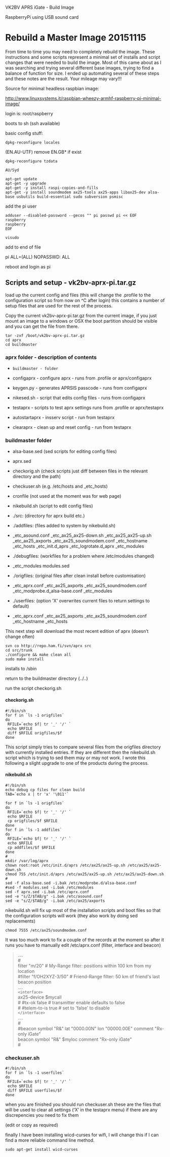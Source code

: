 VK2BV APRS iGate - Build Image

RaspberryPi using USB sound card

 

# Rebuild a Master Image 20151115

From time to time you may need to completely rebuild the image. These instructions and some scripts represent a minimal set of installs and script changes that were needed to build the image. Most of this came about as I was searching and trying several different base images, trying to find a balance of function for size. I ended up automating several of these steps and these notes are the result. Your mileage may vary!!!

Source for minimal headless raspbian image:

http://www.linuxsystems.it/raspbian-wheezy-armhf-raspberry-pi-minimal-image/

login is: root/raspberry

boots to sh (ssh available)

basic config stuff:

```dpkg-reconfigure locales```


 (EN.AU-UTF) remove EN.GB* if exist

```dpkg-reconfigure tzdata```


    AU/Syd

```
apt-get update  
apt-get -y upgrade  
apt-get -y install raspi-copies-and-fills  
apt-get -y install soundmodem ax25-tools ax25-apps libax25-dev alsa-base usbutils build-essential sudo subversion psmisc
```


add the pi user


```
adduser --disabled-password --gecos "" pi passwd pi << EOF
raspberry
raspberry
EOF
```

```
visudo
```


add to end of file 

pi ALL=(ALL) NOPASSWD: ALL

reboot and login as pi 

## Scripts and setup - vk2bv-aprx-pi.tar.gz

load up the current config and files (this will change the .profile to the configuration script so from now on ^C after login) this contains a number of setup files that are used for the rest of the process.

Copy the current vk2bv-aprx-pi.tar.gz from the current image, if you just mount an image to a windows or OSX the boot partition should be visible and you can get the file from there.

```
tar -zxf /boot/vk2bv-aprx-pi.tar.gz  
cd aprx  
cd buildmaster
```


### aprx folder - description of contents

*     buildmaster - folder 

* configaprx - configure aprx - runs from .profile or aprx/configaprx 
*  keygen.py - generates APRSIS passcode - runs from configaprx
*  nikesed.sh - script that edits config files - runs from configaprx

* testaprx - scripts to test aprx settings runs from .profile or aprx/testaprx
*  autostartaprx - insserv script - run from testaprx
*  clearaprx - clean up and reset config - run from testaprx


### buildmaster folder


* alsa-base.sed  (sed scripts for editing config files)
* aprx.sed

* checkorig.sh  (check scripts just diff between files in the relevant directory and the path)
* checkuser.sh  (e.g. /etc/hosts and _etc_hosts)

* cronfile  (not used at the moment was for web page)

* nikebuild.sh  (script to edit config files)

* ./src: (directory for aprx build etc.)

* ./addfiles: (files added to system by nikebuild.sh)
* _etc_asound.conf _etc_ax25_ax25-down.sh _etc_ax25_ax25-up.sh _etc_ax25_axports _etc_ax25_soundmodem.conf _etc_hostname _etc_hosts _etc_init.d_aprs _etc_logrotate.d_aprx _etc_modules

* ./debugfiles: (workfiles for a problem where /etc/modules changed)
* _etc_modules modules.sed

* ./origfiles: (original files after clean install before customisation)
* _etc_aprx.conf _etc_ax25_axports _etc_ax25_soundmodem.conf _etc_modprobe.d_alsa-base.conf _etc_modules

* ./userfiles: (option 'X' overwrites current files to return settings to default)
* _etc_aprx.conf _etc_ax25_axports _etc_ax25_soundmodem.conf _etc_hostname _etc_hosts


This next step will download the most recent edition of aprx (doesn’t change often)

```
svn co http://repo.ham.fi/svn/aprx src
cd src/trunk
./configure && make clean all
sudo make install
```

installs to /sbin

return to the buildmaster directory (../..)

run the script checkorig.sh

#### checkorig.sh

```
#!/bin/sh
for f in `ls -1 origfiles`
do
 RFILE=`echo $f| tr '_' '/' `
 echo $RFILE
 diff $RFILE origfiles/$f
done
```

This script simply tries to compare several files from the origfiles directory with currently installed entries. If they are different then the nikebuild.sh script which is trying to sed them may or may not work. I wrote this following a slight upgrade to one of the products during the process.

#### nikebuild.sh

```
#!/bin/sh
echo debug cp files for clean build
TAB=`echo x | tr 'x' '\011'`

for f in `ls -1 origfiles`
do
 RFILE=`echo $f| tr '_' '/' `
 echo $RFILE
 cp origfiles/$f $RFILE
done
for f in `ls -1 addfiles`
do
 RFILE=`echo $f| tr '_' '/' `
 echo $RFILE
 cp addfiles/$f $RFILE
done
#  
mkdir /var/log/aprx
chown root:root /etc/init.d/aprs /etc/ax25/ax25-up.sh /etc/ax25/ax25-down.sh
chmod 755 /etc/init.d/aprs /etc/ax25/ax25-up.sh /etc/ax25/ax25-down.sh
#  
sed -f alsa-base.sed -i.bak /etc/modprobe.d/alsa-base.conf
#sed -f modules.sed -i.bak /etc/modules
sed -f aprx.sed -i.bak /etc/aprx.conf
sed -e "s/Z/$TAB/g" -i.bak /etc/asound.conf
sed -e "s/Z/$TAB/g" -i.bak /etc/ax25/axports
```

nikebuild.sh will fix up most of the installation scripts and boot files so that the configuration scripts will work (they also work by doing sed replacements)

```
chmod 7555 /etc/ax25/soundmodem.conf
```

It was too much work to fix a couple of the records at the moment so after it runs you have to manually edit /etc/aprx.conf  (filter, interface and beacon) 

> ….  
>\#  
>filter "m/20"	     # My-Range filter: positions within 100 km from my location  
>\#filter "f/OH2XYZ-3/50"  # Friend-Range filter: 50 km of friend's last beacon position  
>….  
>`<interface>`  
>   ax25-device   $mycall  
>\#   #tx-ok        false  # transmitter enable defaults to false  
>\#   #telem-to-is  true # set to 'false' to disable  
>`</interface>`  
>….  
>\#  
>\#beacon symbol "R&" lat "0000.00N" lon "00000.00E" comment "Rx-only iGate"  
>beacon symbol "R&" $myloc comment "Rx-only iGate"  
>\#  

### checkuser.sh

```
#!/bin/sh  
for f in `ls -1 userfiles`  
do
 RFILE=`echo $f| tr '_' '/' `
 echo $RFILE
 diff $RFILE userfiles/$f
done  
```

when you are finished you should run checkuser.sh these are the files that will be used to clear all settings (‘X’ in the testaprx menu) if there are any discrepencies you need to fix them 

(edit or copy as required)

finally I have been installing wicd-curses for wifi, I will change this if I can find a more reliable command line method.

```
sudo apt-get install wicd-curses
```

